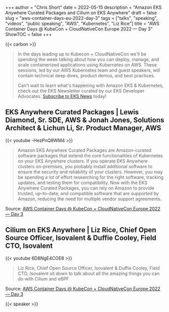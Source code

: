 +++
author = "Chris Short"
date = 2022-05-15
description = "Amazon EKS Anywhere Curated Packages and Cilium on EKS Anywhere"
draft = false
slug = "aws-container-days-eu-2022-day-3"
tags = ["talks", "speaking", "videos", "public speaking", "AWS", "Kubernetes", "Liz Rice"]
title = "AWS Container Days @ KubeCon + CloudNativeCon Europe 2022 — Day 3"
ShowTOC = false
+++

{{< carbon >}}

> In the days leading up to Kubecon + CloudNativeCon we'll be spending the week talking about how you can deploy, manage, and scale containerized applications using Kubernetes on AWS. These sessions, led by our AWS Kubernetes team and guest speakers, will contain technical deep dives, product demos, and best practices.
>
> Can't wait to learn what's happening with Amazon EKS & Kubernetes, check out the EKS Newsletter curated by our EKS Developer Advocates. [Subscribe to EKS News](https://eks.news/#subscribe) today!

## EKS Anywhere Curated Packages | Lewis Diamond, Sr. SDE, AWS  & Jonah Jones, Solutions Architect & Lichun Li, Sr. Product Manager, AWS

{{< youtube -HezPnQ8WM4 >}}

> Amazon EKS Anywhere Curated Packages are Amazon-curated software packages that extend the core functionalities of Kubernetes on your EKS Anywhere clusters. If you operate EKS Anywhere clusters on-premises, you probably install additional software to ensure the security and reliability of your clusters. However, you may be spending a lot of effort researching for the right software, tracking updates, and testing them for compatibility. Now with the EKS Anywhere Curated Packages, you can rely on Amazon to provide trusted, up-to-date, and compatible software that are supported by Amazon, reducing the need for multiple vendor support agreements.

Source: [AWS Container Days @ KubeCon + CloudNativeCon Europe 2022 — Day 3](https://www.twitch.tv/videos/1481899649?t=00h31m41s)

## Cilium on EKS Anywhere | Liz Rice, Chief Open Source Officer, Isovalent &  Duffie Cooley, Field CTO, Isovalent

{{< youtube 6D8NgE4COE8 >}}

> Liz Rice, Chief Open Source Officer, Isovalent &  Duffie Cooley, Field CTO, Isovalent sit down to talk about all the amazing things you can do with Cilium and eBPF

Source: [AWS Container Days @ KubeCon + CloudNativeCon Europe 2022 — Day 3](https://www.twitch.tv/videos/1481899649?t=01h00m42s)

{{< speaker >}}

